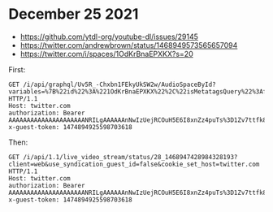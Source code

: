 # December 25 2021

- https://github.com/ytdl-org/youtube-dl/issues/29145
- https://twitter.com/andrewbrown/status/1468949573565657094
- https://twitter.com/i/spaces/1OdKrBnaEPXKX?s=20

First:

~~~
GET /i/api/graphql/Uv5R_-Chxbn1FEkyUkSW2w/AudioSpaceById?variables=%7B%22id%22%3A%221OdKrBnaEPXKX%22%2C%22isMetatagsQuery%22%3Afalse%2C%22withSuperFollowsUserFields%22%3Atrue%2C%22withBirdwatchPivots%22%3Afalse%2C%22withDownvotePerspective%22%3Afalse%2C%22withReactionsMetadata%22%3Afalse%2C%22withReactionsPerspective%22%3Afalse%2C%22withSuperFollowsTweetFields%22%3Atrue%2C%22withReplays%22%3Atrue%2C%22withScheduledSpaces%22%3Atrue%7D HTTP/1.1
Host: twitter.com
authorization: Bearer AAAAAAAAAAAAAAAAAAAAANRILgAAAAAAnNwIzUejRCOuH5E6I8xnZz4puTs%3D1Zv7ttfk8LF81IUq16cHjhLTvJu4FA33AGWWjCpTnA
x-guest-token: 1474894925598703618
~~~

Then:

~~~
GET /i/api/1.1/live_video_stream/status/28_1468947428984328193?client=web&use_syndication_guest_id=false&cookie_set_host=twitter.com HTTP/1.1
Host: twitter.com
authorization: Bearer AAAAAAAAAAAAAAAAAAAAANRILgAAAAAAnNwIzUejRCOuH5E6I8xnZz4puTs%3D1Zv7ttfk8LF81IUq16cHjhLTvJu4FA33AGWWjCpTnA
x-guest-token: 1474894925598703618
~~~
